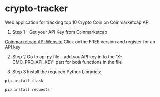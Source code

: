 # crypto-tracker

Web application for tracking top 10 Crypto Coin on Coinmarketcap API

1. Step 1 - Get your API Key from Coinmarketcap

[Coinmarketcap API Website](https://coinmarketcap.com/api/pricing/)
Click on the FREE version and register for an API key

2. Step 2
   Go to api.py file - add you API key in to the 'X-CMC_PRO_API_KEY' part for both functions in the file

3. Step 3
   Install the required Python Libraries:

```
pip install flask

pip install requests
```
